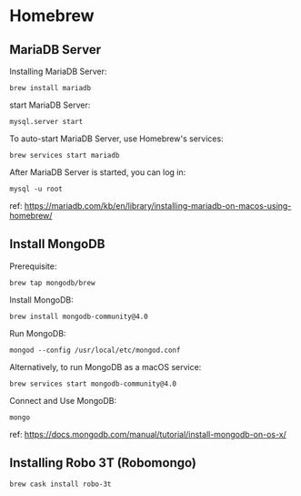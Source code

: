 Homebrew
========

## MariaDB Server

Installing MariaDB Server:
```
brew install mariadb
```

start MariaDB Server:
```
mysql.server start
```

To auto-start MariaDB Server, use Homebrew's services:
```
brew services start mariadb
```

After MariaDB Server is started, you can log in:
```
mysql -u root
```

ref: https://mariadb.com/kb/en/library/installing-mariadb-on-macos-using-homebrew/

## Install MongoDB

Prerequisite:
```
brew tap mongodb/brew
```

Install MongoDB:
```
brew install mongodb-community@4.0
```

Run MongoDB:
```
mongod --config /usr/local/etc/mongod.conf
```

Alternatively, to run MongoDB as a macOS service:
```
brew services start mongodb-community@4.0
```

Connect and Use MongoDB:
```
mongo
```

ref: https://docs.mongodb.com/manual/tutorial/install-mongodb-on-os-x/

## Installing Robo 3T (Robomongo) 

```
brew cask install robo-3t
```